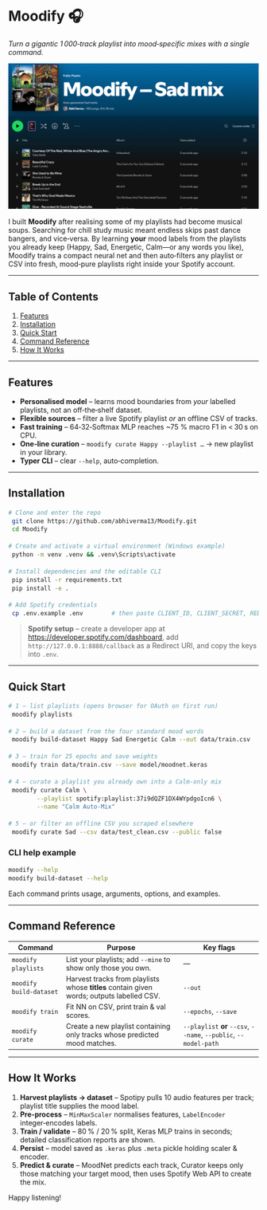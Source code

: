 # Moodify 🎧
*Turn a gigantic 1 000‑track playlist into mood‑specific mixes with a single command.*

![Moodify playlist screenshot](moodify_spotify_playlist.png)

I built **Moodify** after realising some of my playlists had become musical soups. Searching for chill study music meant endless skips past dance bangers, and vice‑versa. By learning **your** mood labels from the playlists you already keep (Happy, Sad, Energetic, Calm—or any words you like), Moodify trains a compact neural net and then auto‑filters any playlist or CSV into fresh, mood‑pure playlists right inside your Spotify account.

---

## Table of Contents
1. [Features](#features)
2. [Installation](#installation)
3. [Quick Start](#quick-start)
4. [Command Reference](#command-reference)
5. [How It Works](#how-it-works)

---

## Features
- **Personalised model** – learns mood boundaries from *your* labelled playlists, not an off‑the‑shelf dataset.
- **Flexible sources** – filter a live Spotify playlist *or* an offline CSV of tracks.
- **Fast training** – 64‑32‑Softmax MLP reaches ~75 % macro F1 in < 30 s on CPU.
- **One‑line curation** – `moodify curate Happy --playlist …` → new playlist in your library.
- **Typer CLI** – clear `--help`, auto‑completion.

---

## Installation
```bash
# Clone and enter the repo
 git clone https://github.com/abhiverma13/Moodify.git
 cd Moodify

# Create and activate a virtual environment (Windows example)
 python -m venv .venv && .venv\Scripts\activate

# Install dependencies and the editable CLI
 pip install -r requirements.txt
 pip install -e .

# Add Spotify credentials
 cp .env.example .env        # then paste CLIENT_ID, CLIENT_SECRET, REDIRECT_URI
```
> **Spotify setup**  – create a developer app at <https://developer.spotify.com/dashboard>, add `http://127.0.0.1:8888/callback` as a Redirect URI, and copy the keys into `.env`.

---

## Quick Start
```bash
# 1 – list playlists (opens browser for OAuth on first run)
 moodify playlists

# 2 – build a dataset from the four standard mood words
 moodify build-dataset Happy Sad Energetic Calm --out data/train.csv

# 3 – train for 25 epochs and save weights
 moodify train data/train.csv --save model/moodnet.keras

# 4 – curate a playlist you already own into a Calm‑only mix
 moodify curate Calm \
        --playlist spotify:playlist:37i9dQZF1DX4WYpdgoIcn6 \
        --name "Calm Auto‑Mix"

# 5 – or filter an offline CSV you scraped elsewhere
 moodify curate Sad --csv data/test_clean.csv --public false
```

### CLI help example
```bash
moodify --help
moodify build-dataset --help
```
Each command prints usage, arguments, options, and examples.

---

## Command Reference
| Command | Purpose | Key flags |
|---------|---------|-----------|
| `moodify playlists` | List your playlists; add `--mine` to show only those you own. | — |
| `moodify build-dataset` | Harvest tracks from playlists whose **titles** contain given words; outputs labelled CSV. | `--out` |
| `moodify train` | Fit NN on CSV, print train & val scores. | `--epochs`, `--save` |
| `moodify curate` | Create a new playlist containing only tracks whose predicted mood matches. | `--playlist` **or** `--csv`, `--name`, `--public`, `--model-path` |

---

## How It Works
1. **Harvest playlists → dataset**  – Spotipy pulls 10 audio features per track; playlist title supplies the mood label.
2. **Pre‑process**  – `MinMaxScaler` normalises features, `LabelEncoder` integer‑encodes labels.
3. **Train / validate**  – 80 % / 20 % split, Keras MLP trains in seconds; detailed classification reports are shown.
4. **Persist**  – model saved as `.keras` plus `.meta` pickle holding scaler & encoder.
5. **Predict & curate**  – MoodNet predicts each track, Curator keeps only those matching your target mood, then uses Spotify Web API to create the mix.

Happy listening!